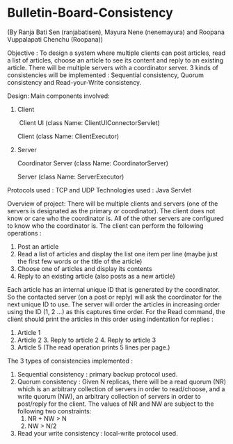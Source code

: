 # Bulletin-Board-Consistency
(By Ranja Bati Sen (ranjabatisen), Mayura Nene (nenemayura) and Roopana Vuppalapati Chenchu (Roopana))

Objective : 
To design a system where multiple clients can post articles, read a list of articles, choose an article to see its content and reply to an existing article. There will be multiple servers with a coordinator server. 3 kinds of consistencies will be implemented : Sequential consistency, Quorum consistency and Read-your-Write consistency.

Design:
Main components involved: 
1. Client

      &nbsp;Client UI (class Name: ClientUIConnectorServlet)
      
      Client (class Name: ClientExecutor)
2. Server 

      Coordinator Server (class Name: CoordinatorServer)
      
      Server (class Name: ServerExecutor)
      
Protocols used : TCP and UDP
Technologies used : Java Servlet

Overview of project:
There will be multiple clients and servers (one of the servers is designated as the primary or coordinator). The client does not know or care who the coordinator is. All of the other servers are configured to know who the coordinator is.
The client can perform the following operations :
1. Post an article
2. Read a list of articles and display the list one item per line (maybe just the first few words or the title of
the article)
3. Choose one of articles and display its contents
4. Reply to an existing article (also posts as a new article)

Each article has an internal unique ID that is generated by the coordinator. So the contacted server (on a post or reply) will ask the coordinator for the next unique ID to use. The server will order the articles in increasing order using the ID (1, 2 …) as this captures time order. For the Read command, the client should print the articles in this order using indentation for replies :
1. Article 1
2. Article 2
      3. Reply to article 2
             4. Reply to article 3
5. Article 5
(The read operation prints 5 lines per page.)

The 3 types of consistencies implemented :
1. Sequential consistency : primary backup protocol used.
2. Quorum consistency : Given N replicas, there will be a read quorum (NR) which is an arbitrary collection of servers in order to read/choose, and a write quorum (NW), an arbitrary collection of servers in order to post/reply for the client. The values of NR and NW are subject to the following two constraints:
    1. NR + NW > N
    2. NW > N/2
3. Read your write consistency : local-write protocol used.
